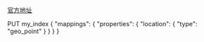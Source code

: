 [官方地址](https://www.elastic.co/guide/en/elasticsearch/reference/current/geo-point.html)

  PUT my_index
  {
    "mappings": {
      "properties": {
        "location": {
          "type": "geo_point"
        }
      }
    }
  }


  
